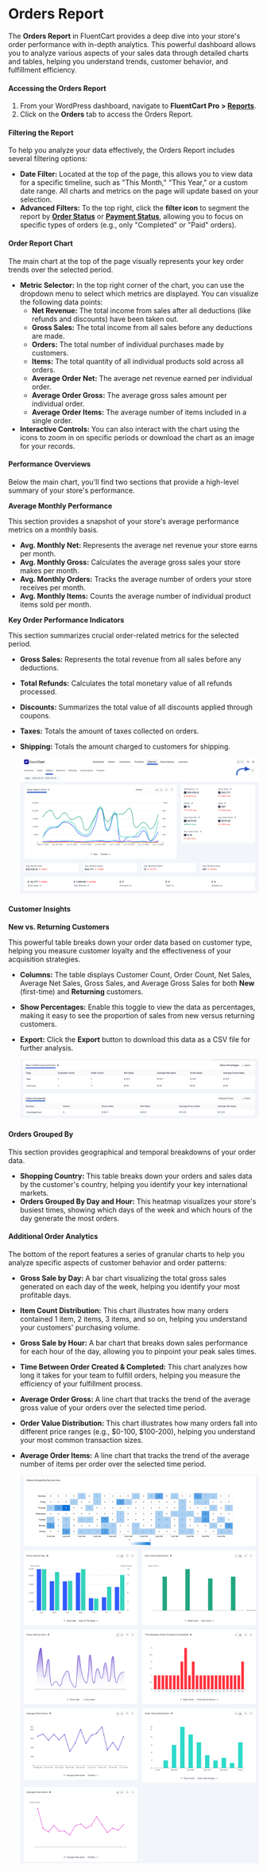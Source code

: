 # Orders Report

The **Orders Report** in FluentCart provides a deep dive into your store's order performance with in-depth analytics. This powerful dashboard allows you to analyze various aspects of your sales data through detailed charts and tables, helping you understand trends, customer behavior, and fulfillment efficiency.

#### Accessing the Orders Report

1. From your WordPress dashboard, navigate to **FluentCart Pro > [Reports](/guide/reporting-analytics/reports-dashboard-overview.md)**.
2. Click on the **Orders** tab to access the Orders Report.

#### Filtering the Report

To help you analyze your data effectively, the Orders Report includes several filtering options:

* **Date Filter:** Located at the top of the page, this allows you to view data for a specific timeline, such as "This Month," "This Year," or a custom date range. All charts and metrics on the page will update based on your selection.
* **Advanced Filters:** To the top right, click the **filter icon** to segment the report by **[Order Status](/guide/store-management/understanding-statuses.md)** or **[Payment Status](/guide/store-management/understanding-statuses.md)**, allowing you to focus on specific types of orders (e.g., only "Completed" or "Paid" orders).

#### Order Report Chart

The main chart at the top of the page visually represents your key order trends over the selected period.

* **Metric Selector:** In the top right corner of the chart, you can use the dropdown menu to select which metrics are displayed. You can visualize the following data points:
    * **Net Revenue:** The total income from sales after all deductions (like refunds and discounts) have been taken out.
    * **Gross Sales:** The total income from all sales before any deductions are made.
    * **Orders:** The total number of individual purchases made by customers.
    * **Items:** The total quantity of all individual products sold across all orders.
    * **Average Order Net:** The average net revenue earned per individual order.
    * **Average Order Gross:** The average gross sales amount per individual order.
    * **Average Order Items:** The average number of items included in a single order.
* **Interactive Controls:** You can also interact with the chart using the icons to zoom in on specific periods or download the chart as an image for your records.

#### Performance Overviews

Below the main chart, you'll find two sections that provide a high-level summary of your store's performance.

**Average Monthly Performance**

This section provides a snapshot of your store's average performance metrics on a monthly basis.

* **Avg. Monthly Net:** Represents the average net revenue your store earns per month.
* **Avg. Monthly Gross:** Calculates the average gross sales your store makes per month.
* **Avg. Monthly Orders:** Tracks the average number of orders your store receives per month.
* **Avg. Monthly Items:** Counts the average number of individual product items sold per month.

**Key Order Performance Indicators**

This section summarizes crucial order-related metrics for the selected period.

* **Gross Sales:** Represents the total revenue from all sales before any deductions.
* **Total Refunds:** Calculates the total monetary value of all refunds processed.
* **Discounts:** Summarizes the total value of all discounts applied through coupons.
* **Taxes:** Totals the amount of taxes collected on orders.
* **Shipping:** Totals the amount charged to customers for shipping.

   ![Screenshot of Orders Report Page](/guide/public/images/reporting-analytics/orders-report.png)

#### Customer Insights

**New vs. Returning Customers**

This powerful table breaks down your order data based on customer type, helping you measure customer loyalty and the effectiveness of your acquisition strategies.

* **Columns:** The table displays Customer Count, Order Count, Net Sales, Average Net Sales, Gross Sales, and Average Gross Sales for both **New** (first-time) and **Returning** customers.
* **Show Percentages:** Enable this toggle to view the data as percentages, making it easy to see the proportion of sales from new versus returning customers.
* **Export:** Click the **Export** button to download this data as a CSV file for further analysis.

   ![Screenshot of Orders Report Page](/guide/public/images/reporting-analytics/orders-group-by.png)


#### Orders Grouped By

This section provides geographical and temporal breakdowns of your order data.

* **Shopping Country:** This table breaks down your orders and sales data by the customer's country, helping you identify your key international markets.
* **Orders Grouped By Day and Hour:** This heatmap visualizes your store's busiest times, showing which days of the week and which hours of the day generate the most orders.

#### Additional Order Analytics

The bottom of the report features a series of granular charts to help you analyze specific aspects of customer behavior and order patterns:

* **Gross Sale by Day:** A bar chart visualizing the total gross sales generated on each day of the week, helping you identify your most profitable days.
* **Item Count Distribution:** This chart illustrates how many orders contained 1 item, 2 items, 3 items, and so on, helping you understand your customers' purchasing volume.
* **Gross Sale by Hour:** A bar chart that breaks down sales performance for each hour of the day, allowing you to pinpoint your peak sales times.
* **Time Between Order Created & Completed:** This chart analyzes how long it takes for your team to fulfill orders, helping you measure the efficiency of your fulfillment process.
* **Average Order Gross:** A line chart that tracks the trend of the average gross value of your orders over the selected time period.
* **Order Value Distribution:** This chart illustrates how many orders fall into different price ranges (e.g., $0-100, $100-200), helping you understand your most common transaction sizes.
* **Average Order Items:** A line chart that tracks the trend of the average number of items per order over the selected time period.

   ![Screenshot of Orders Report Page](/guide/public/images/reporting-analytics/orders-report-by.png)
